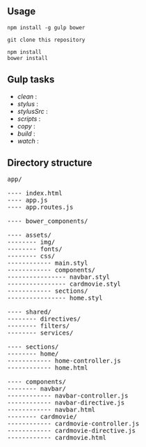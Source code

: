 ## Usage

```
npm install -g gulp bower
```

```
git clone this repository
```

```
npm install
bower install
```

## Gulp tasks
* *clean* : 
* *stylus* : 
* *stylusSrc* : 
* *scripts* : 
* *copy* : 
* *build* : 
* *watch* : 

## Directory structure
<pre>
app/

---- index.html
---- app.js
---- app.routes.js

---- bower_components/

---- assets/
-------- img/
-------- fonts/
-------- css/
------------ main.styl
------------ components/
---------------- navbar.styl
---------------- cardmovie.styl
------------ sections/
---------------- home.styl

---- shared/
-------- directives/
-------- filters/
-------- services/

---- sections/
-------- home/
------------ home-controller.js
------------ home.html

---- components/
-------- navbar/
------------ navbar-controller.js
------------ navbar-directive.js
------------ navbar.html
-------- cardmovie/
------------ cardmovie-controller.js
------------ cardmovie-directive.js
------------ cardmovie.html
</pre>